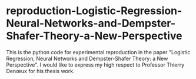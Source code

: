 # reproduction-Logistic-Regression-Neural-Networks-and-Dempster-Shafer-Theory-a-New-Perspective
This is the python code for experimental reproduction in the paper "Logistic Regression, Neural Networks and Dempster-Shafer Theory: a New Perspective". I would like to express my high respect to Professor Thierry Denœux for his thesis work.
